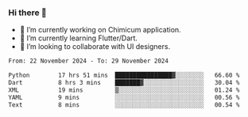 ### Hi there 👋

<!--
**devcat37/devcat37** is a ✨ _special_ ✨ repository because its `README.md` (this file) appears on your GitHub profile.-->


- 🔭 I’m currently working on Chimicum application.
- 🌱 I’m currently learning Flutter/Dart.
- 👯 I’m looking to collaborate with UI designers.
<!-- - 🤔 I’m looking for help with ... -->

<!--START_SECTION:waka-->

```txt
From: 22 November 2024 - To: 29 November 2024

Python        17 hrs 51 mins  ████████████████▓░░░░░░░░   66.60 %
Dart          8 hrs 3 mins    ███████▓░░░░░░░░░░░░░░░░░   30.04 %
XML           19 mins         ▒░░░░░░░░░░░░░░░░░░░░░░░░   01.24 %
YAML          9 mins          ░░░░░░░░░░░░░░░░░░░░░░░░░   00.56 %
Text          8 mins          ░░░░░░░░░░░░░░░░░░░░░░░░░   00.54 %
```

<!--END_SECTION:waka-->
